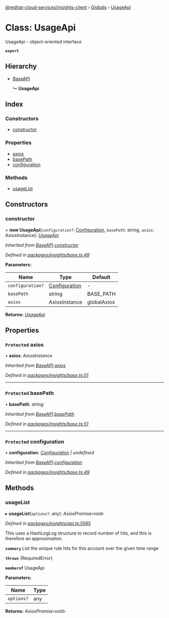 [@redhat-cloud-services/insights-client](../README.md) › [Globals](../globals.md) › [UsageApi](usageapi.md)

# Class: UsageApi

UsageApi - object-oriented interface

**`export`** 

## Hierarchy

* [BaseAPI](baseapi.md)

  ↳ **UsageApi**

## Index

### Constructors

* [constructor](usageapi.md#constructor)

### Properties

* [axios](usageapi.md#protected-axios)
* [basePath](usageapi.md#protected-basepath)
* [configuration](usageapi.md#protected-configuration)

### Methods

* [usageList](usageapi.md#usagelist)

## Constructors

###  constructor

\+ **new UsageApi**(`configuration?`: [Configuration](configuration.md), `basePath`: string, `axios`: AxiosInstance): *[UsageApi](usageapi.md)*

*Inherited from [BaseAPI](baseapi.md).[constructor](baseapi.md#constructor)*

*Defined in [packages/insights/base.ts:49](https://github.com/RedHatInsights/javascript-clients/blob/master/packages/insights/base.ts#L49)*

**Parameters:**

Name | Type | Default |
------ | ------ | ------ |
`configuration?` | [Configuration](configuration.md) | - |
`basePath` | string | BASE_PATH |
`axios` | AxiosInstance | globalAxios |

**Returns:** *[UsageApi](usageapi.md)*

## Properties

### `Protected` axios

• **axios**: *AxiosInstance*

*Inherited from [BaseAPI](baseapi.md).[axios](baseapi.md#protected-axios)*

*Defined in [packages/insights/base.ts:51](https://github.com/RedHatInsights/javascript-clients/blob/master/packages/insights/base.ts#L51)*

___

### `Protected` basePath

• **basePath**: *string*

*Inherited from [BaseAPI](baseapi.md).[basePath](baseapi.md#protected-basepath)*

*Defined in [packages/insights/base.ts:51](https://github.com/RedHatInsights/javascript-clients/blob/master/packages/insights/base.ts#L51)*

___

### `Protected` configuration

• **configuration**: *[Configuration](configuration.md) | undefined*

*Inherited from [BaseAPI](baseapi.md).[configuration](baseapi.md#protected-configuration)*

*Defined in [packages/insights/base.ts:49](https://github.com/RedHatInsights/javascript-clients/blob/master/packages/insights/base.ts#L49)*

## Methods

###  usageList

▸ **usageList**(`options?`: any): *AxiosPromise‹void›*

*Defined in [packages/insights/api.ts:5565](https://github.com/RedHatInsights/javascript-clients/blob/master/packages/insights/api.ts#L5565)*

This uses a HashLogLog structure to record number of hits, and this is therefore an approximation.

**`summary`** List the unique rule hits for this account over the given time range

**`throws`** {RequiredError}

**`memberof`** UsageApi

**Parameters:**

Name | Type |
------ | ------ |
`options?` | any |

**Returns:** *AxiosPromise‹void›*
